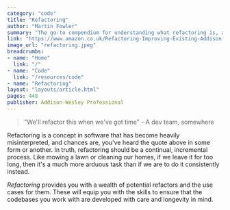 ```yaml
---
category: "code"
title: "Refactoring"
author: "Martin Fowler"
summary: "The go-to compendium for understanding what refactoring is, and the various strategies you can use for improving your code."
link: "https://www.amazon.co.uk/Refactoring-Improving-Existing-Addison-Wesley-Technology/dp/0134757599/ref=sr_1_1?keywords=refactoring&qid=1636495880&sr=8-1"
image_url: "refactoring.jpeg"
breadcrumbs:
- name: "Home"
  link: "/"
- name: "Code"
  link: "/resources/code"
- name: "Refactoring"
layout: "layouts/article.html"
pages: 448
publisher: Addison-Wesley Professional
---
```


> "We'll refactor this when we've got time" - A dev team, somewhere

Refactoring is a concept in software that has become heavily misinterpreted, and chances are, you've heard the quote above in some form or another. In truth, refactoring should be a continual, incremental process. Like mowing a lawn or cleaning our homes, if we leave it for too long, then it's a much more arduous task than if we are to do it consistently instead.

_Refactoring_ provides you with a wealth of potential refactors and the use cases for them. These will equip you with the skills to ensure that the codebases you work with are developed with care and longevity in mind.
